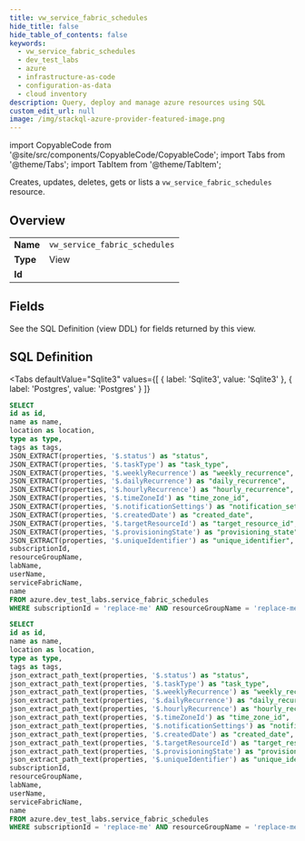```yaml
--- 
title: vw_service_fabric_schedules
hide_title: false
hide_table_of_contents: false
keywords:
  - vw_service_fabric_schedules
  - dev_test_labs
  - azure
  - infrastructure-as-code
  - configuration-as-data
  - cloud inventory
description: Query, deploy and manage azure resources using SQL
custom_edit_url: null
image: /img/stackql-azure-provider-featured-image.png
---
```


import CopyableCode from '@site/src/components/CopyableCode/CopyableCode';
import Tabs from '@theme/Tabs';
import TabItem from '@theme/TabItem';

Creates, updates, deletes, gets or lists a <code>vw_service_fabric_schedules</code> resource.

## Overview
<table><tbody>
<tr><td><b>Name</b></td><td><code>vw_service_fabric_schedules</code></td></tr>
<tr><td><b>Type</b></td><td>View</td></tr>
<tr><td><b>Id</b></td><td><CopyableCode code="azure.dev_test_labs.vw_service_fabric_schedules" /></td></tr>
</tbody></table>

## Fields

See the SQL Definition (view DDL) for fields returned by this view.

## SQL Definition

<Tabs
defaultValue="Sqlite3"
values={[
{ label: 'Sqlite3', value: 'Sqlite3' },
{ label: 'Postgres', value: 'Postgres' }
]}
>
<TabItem value="Sqlite3">

```sql
SELECT
id as id,
name as name,
location as location,
type as type,
tags as tags,
JSON_EXTRACT(properties, '$.status') as "status",
JSON_EXTRACT(properties, '$.taskType') as "task_type",
JSON_EXTRACT(properties, '$.weeklyRecurrence') as "weekly_recurrence",
JSON_EXTRACT(properties, '$.dailyRecurrence') as "daily_recurrence",
JSON_EXTRACT(properties, '$.hourlyRecurrence') as "hourly_recurrence",
JSON_EXTRACT(properties, '$.timeZoneId') as "time_zone_id",
JSON_EXTRACT(properties, '$.notificationSettings') as "notification_settings",
JSON_EXTRACT(properties, '$.createdDate') as "created_date",
JSON_EXTRACT(properties, '$.targetResourceId') as "target_resource_id",
JSON_EXTRACT(properties, '$.provisioningState') as "provisioning_state",
JSON_EXTRACT(properties, '$.uniqueIdentifier') as "unique_identifier",
subscriptionId,
resourceGroupName,
labName,
userName,
serviceFabricName,
name
FROM azure.dev_test_labs.service_fabric_schedules
WHERE subscriptionId = 'replace-me' AND resourceGroupName = 'replace-me' AND labName = 'replace-me' AND userName = 'replace-me' AND serviceFabricName = 'replace-me';
```

</TabItem>
<TabItem value="Postgres">

```sql
SELECT
id as id,
name as name,
location as location,
type as type,
tags as tags,
json_extract_path_text(properties, '$.status') as "status",
json_extract_path_text(properties, '$.taskType') as "task_type",
json_extract_path_text(properties, '$.weeklyRecurrence') as "weekly_recurrence",
json_extract_path_text(properties, '$.dailyRecurrence') as "daily_recurrence",
json_extract_path_text(properties, '$.hourlyRecurrence') as "hourly_recurrence",
json_extract_path_text(properties, '$.timeZoneId') as "time_zone_id",
json_extract_path_text(properties, '$.notificationSettings') as "notification_settings",
json_extract_path_text(properties, '$.createdDate') as "created_date",
json_extract_path_text(properties, '$.targetResourceId') as "target_resource_id",
json_extract_path_text(properties, '$.provisioningState') as "provisioning_state",
json_extract_path_text(properties, '$.uniqueIdentifier') as "unique_identifier",
subscriptionId,
resourceGroupName,
labName,
userName,
serviceFabricName,
name
FROM azure.dev_test_labs.service_fabric_schedules
WHERE subscriptionId = 'replace-me' AND resourceGroupName = 'replace-me' AND labName = 'replace-me' AND userName = 'replace-me' AND serviceFabricName = 'replace-me';
```

</TabItem>
</Tabs>
